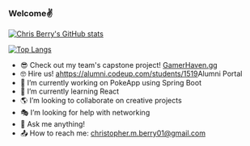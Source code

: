 ###  Welcome:v:

[![Chris Berry's GitHub stats](https://github-readme-stats.vercel.app/api?username=c-berry&hide=stars&theme=synthwave)](https://github.com/c-berry)

[![Top Langs](https://github-readme-stats.vercel.app/api/top-langs/?username=c-berry&theme=synthwave&layout=compact)](https://github.com/c-berry/spring-blog)

<!--
**c-berry/c-berry** is a ✨ _special_ ✨ repository because its `README.md` (this file) appears on your GitHub profile.
-->

<!-- Thanks for stopping by! -->

- 😎 Check out my team's capstone project! <a href="https://gamerhaven.gg">GamerHaven.gg</a>
- 🤓 Hire us! <ahttps://alumni.codeup.com/students/1519>Alumni Portal</a>
- 🔭 I’m currently working on PokeApp using Spring Boot
- 🌱 I’m currently learning React
- 🌎 I’m looking to collaborate on creative projects
- 🎭 I’m looking for help with networking
- 🎱 Ask me anything!
- 📤 How to reach me: christopher.m.berry01@gmail.com
